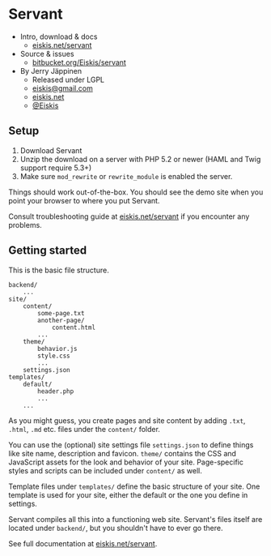 
# Servant

- Intro, download & docs
	- [eiskis.net/servant](http://www.eiskis.net/servant/)
- Source & issues
	- [bitbucket.org/Eiskis/servant](http://bitbucket.org/Eiskis/servant/)
- By Jerry Jäppinen
	- Released under LGPL
	- [eiskis@gmail.com](mailto:eiskis@gmail.com)
	- [eiskis.net](http://eiskis.net/)
	- [@Eiskis](https://twitter.com/Eiskis)



## Setup

1. Download Servant
2. Unzip the download on a server with PHP 5.2 or newer (HAML and Twig support require 5.3+)
3. Make sure `mod_rewrite` or `rewrite_module` is enabled the server.

Things should work out-of-the-box. You should see the demo site when you point your browser to where you put Servant.

Consult troubleshooting guide at [eiskis.net/servant](http://eiskis.net/servant/site/get-started/installation/) if you encounter any problems.



## Getting started

This is the basic file structure.

	backend/
		...
	site/
		content/
			some-page.txt
			another-page/
				content.html
			...
		theme/
			behavior.js
			style.css
			...
		settings.json
	templates/
		default/
			header.php
			...
		...

As you might guess, you create pages and site content by adding `.txt`, `.html`, `.md` etc. files under the `content/` folder.

You can use the (optional) site settings file `settings.json` to define things like site name, description and favicon. `theme/` contains the CSS and JavaScript assets for the look and behavior of your site. Page-specific styles and scripts can be included under `content/` as well.

Template files under `templates/` define the basic structure of your site. One template is used for your site, either the default or the one you define in settings.

Servant compiles all this into a functioning web site. Servant's files itself are located under `backend/`, but you shouldn't have to ever go there.

See full documentation at [eiskis.net/servant](http://www.eiskis.net/servant/).
